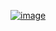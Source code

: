 [![image](https://discordapp.com/api/guilds/1001823907193552978/embed.png?style=banner2)](https://discord.gg/Zzrcc8kmvy)
